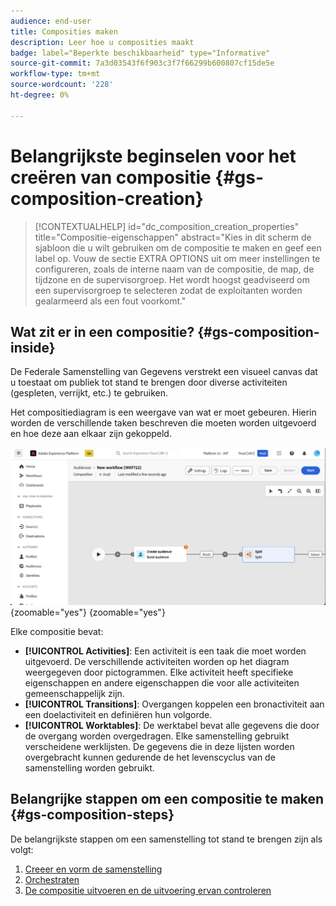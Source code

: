 ```yaml
---
audience: end-user
title: Composities maken
description: Leer hoe u composities maakt
badge: label="Beperkte beschikbaarheid" type="Informative"
source-git-commit: 7a3d03543f6f903c3f7f66299b600807cf15de5e
workflow-type: tm+mt
source-wordcount: '228'
ht-degree: 0%

---
```



# Belangrijkste beginselen voor het creëren van compositie {#gs-composition-creation}

>[!CONTEXTUALHELP]
>id="dc_composition_creation_properties"
>title="Compositie-eigenschappen"
>abstract="Kies in dit scherm de sjabloon die u wilt gebruiken om de compositie te maken en geef een label op. Vouw de sectie EXTRA OPTIONS uit om meer instellingen te configureren, zoals de interne naam van de compositie, de map, de tijdzone en de supervisorgroep. Het wordt hoogst geadviseerd om een supervisorgroep te selecteren zodat de exploitanten worden gealarmeerd als een fout voorkomt."

## Wat zit er in een compositie? {#gs-composition-inside}

De Federale Samenstelling van Gegevens verstrekt een visueel canvas dat u toestaat om publiek tot stand te brengen door diverse activiteiten (gespleten, verrijkt, etc.) te gebruiken.

Het compositiediagram is een weergave van wat er moet gebeuren. Hierin worden de verschillende taken beschreven die moeten worden uitgevoerd en hoe deze aan elkaar zijn gekoppeld.

![](assets/composition-example.png){zoomable="yes"} {zoomable="yes"}

Elke compositie bevat:

* **[!UICONTROL Activities]**: Een activiteit is een taak die moet worden uitgevoerd. De verschillende activiteiten worden op het diagram weergegeven door pictogrammen. Elke activiteit heeft specifieke eigenschappen en andere eigenschappen die voor alle activiteiten gemeenschappelijk zijn.
* **[!UICONTROL Transitions]**: Overgangen koppelen een bronactiviteit aan een doelactiviteit en definiëren hun volgorde.
* **[!UICONTROL Worktables]**: De werktabel bevat alle gegevens die door de overgang worden overgedragen. Elke samenstelling gebruikt verscheidene werklijsten. De gegevens die in deze lijsten worden overgebracht kunnen gedurende de het levenscyclus van de samenstelling worden gebruikt.

## Belangrijke stappen om een compositie te maken {#gs-composition-steps}

De belangrijkste stappen om een samenstelling tot stand te brengen zijn als volgt:

1. [Creeer en vorm de samenstelling](../compositions/create-composition.md)
1. [Orchestraten](../compositions/orchestrate-activities.md)
1. [De compositie uitvoeren en de uitvoering ervan controleren](../compositions/start-monitor-composition.md)
